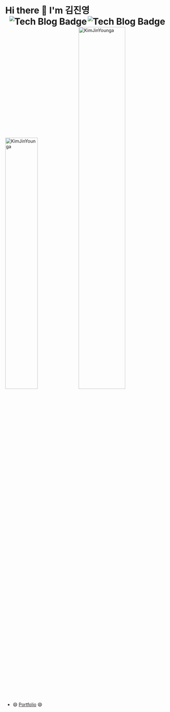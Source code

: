 <div>
  <h1>Hi there 👋  I'm 김진영 
  <a href="https://kimjinyounga.github.io/">
    <img align="right" src="http://img.shields.io/badge/-Devlog-black?style=flat-square&amp;logo=github&amp;" alt="Tech Blog Badge">
    <img align="right" src="https://hits.seeyoufarm.com/api/count/incr/badge.svg?url=https%3A%2F%2Fgithub.com%2FKimJinYounga" alt="Tech Blog Badge">
  </a>
</h1>
  <p>
    <img src="https://github-readme-stats.always0ne.vercel.app/api/top-langs/?username=KimJinYounga&layout=compact&hide=html&langs_count=6" alt="KimJinYounga" width="45%" />
   <img src="https://github-readme-stats.vercel.app/api?username=KimJinYounga&show_icons=true" alt="KimJinYounga"  width="54%"/>
  </p>
</div>

- 😄 [Portfolio](https://www.notion.so/Jinyoung-Devly-ec2614e9673b4e00bc2abff89242fe01) 😄
  
  
<!--

- 🔭 I’m currently working on ...
- 🌱 I’m currently learning ...
  
- 👯 I’m looking to collaborate on ...
- 🤔 I’m looking for help with ...
- 💬 Ask me about ...
- 📫 How to reach me: ...
- 😄 Pronouns: ...
- ⚡ Fun fact: ...
-->
